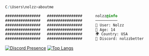 ```css
C:\Users\nolzz>aboutme

################   ################      nolzz@info
################   ################      ──────────
################   ################      👤 User: Nolzz
################   ################      🎈 Age: 14
################   ################      🌍 Country: USA
################   ################      🔗 Discord: nolzzbetter
```
[![Discord Presence](https://lanyard.cnrad.dev/api/973353143389794444)](https://discord.com/users/973353143389794444)
[![Top Langs](https://github-readme-stats.vercel.app/api/top-langs/?username=dooskingdom)](https://frzn.fun)

